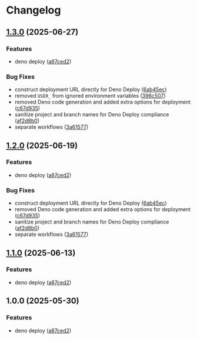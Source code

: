 # Changelog

## [1.3.0](https://github.com/ubiquity-os/deno-deploy/compare/v1.2.0...v1.3.0) (2025-06-27)


### Features

* deno deploy ([a87ced2](https://github.com/ubiquity-os/deno-deploy/commit/a87ced2c6c103614e1ed9a586c04faa1cf445493))


### Bug Fixes

* construct deployment URL directly for Deno Deploy ([6ab45ec](https://github.com/ubiquity-os/deno-deploy/commit/6ab45ecf890235fb826da3a042e9183bfd752b4d))
* removed `USER_` from ignored environment variables ([396c507](https://github.com/ubiquity-os/deno-deploy/commit/396c50797023d5106e50c9bd129b0d85aa785c2f))
* removed Deno code generation and added extra options for deployment ([c67d935](https://github.com/ubiquity-os/deno-deploy/commit/c67d93590593bbcfc498937b1be60d06a313bb52))
* sanitize project and branch names for Deno Deploy compliance ([af2d8b0](https://github.com/ubiquity-os/deno-deploy/commit/af2d8b04fba214990ce4dacb5d75358b29a97c94))
* separate workflows ([3a61577](https://github.com/ubiquity-os/deno-deploy/commit/3a615777930bd73c070eb0692fe0f5b8a507736a))

## [1.2.0](https://github.com/ubiquity-os/deno-deploy/compare/v1.1.0...v1.2.0) (2025-06-19)


### Features

* deno deploy ([a87ced2](https://github.com/ubiquity-os/deno-deploy/commit/a87ced2c6c103614e1ed9a586c04faa1cf445493))


### Bug Fixes

* construct deployment URL directly for Deno Deploy ([6ab45ec](https://github.com/ubiquity-os/deno-deploy/commit/6ab45ecf890235fb826da3a042e9183bfd752b4d))
* removed Deno code generation and added extra options for deployment ([c67d935](https://github.com/ubiquity-os/deno-deploy/commit/c67d93590593bbcfc498937b1be60d06a313bb52))
* sanitize project and branch names for Deno Deploy compliance ([af2d8b0](https://github.com/ubiquity-os/deno-deploy/commit/af2d8b04fba214990ce4dacb5d75358b29a97c94))
* separate workflows ([3a61577](https://github.com/ubiquity-os/deno-deploy/commit/3a615777930bd73c070eb0692fe0f5b8a507736a))

## [1.1.0](https://github.com/ubiquity-os/deno-deploy/compare/v1.0.0...v1.1.0) (2025-06-13)


### Features

* deno deploy ([a87ced2](https://github.com/ubiquity-os/deno-deploy/commit/a87ced2c6c103614e1ed9a586c04faa1cf445493))

## 1.0.0 (2025-05-30)


### Features

* deno deploy ([a87ced2](https://github.com/ubiquity-os/deno-deploy/commit/a87ced2c6c103614e1ed9a586c04faa1cf445493))
